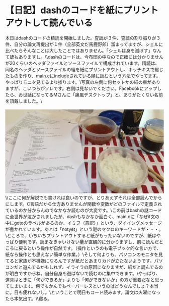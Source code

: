# 【日記】dashのコードを紙にプリントアウトして読んでいる
本日はdashのコードの精読を開始しました。査読が３件、査読の割り振りが３件、自分の論文再提出が１件（全部英文だ馬鹿野郎）溜まってますが、シェルに比べたらそんなことは大したことではありません。「シェルは身を滅ぼす」なんて諺もありますし。\\<!--more-->\\dashのコードは、今布団の中なので正確には分かりませんが20くらいのヘッダファイルとソースファイルで構成されています。精読は、同名のヘッダとソースファイルの組を紙にプリントアウトし、ホッチキスで綴じたものを作り、main.cにincludeされている順に読むという方法でやってます。やっぱりモニタ見てるより捗ります。\\写真の左側に何セットかの紙の束がありますが、こいつらがソレです。右側は見ないでください。Facebookにアップしたら、お世話になってるMさんに「痛風デスクトップ」と、ありがたくない名前を頂戴しました。\\<br /><br /><a href="IMG_1786.jpg"><img src="IMG_1786.jpg" alt="IMG_1786.JPG" class="alignnone size-full" /></a>\\\ここに何か解説でも書ければ良いのですが、とりあえずそれは全部読んでからにします。C言語だから仕方ありませんが関数や変数がどのファイルで定義されているのか分からんのでなかなか読むのが大変です。\\この前はbashの謎コードに全世界が泣かされましたが、dashもなかなか面白く、main.cに「なぜif文の中にgotoのラベルがあるのか、イミフ（意訳）」という、ダイイングメッセージが書かれています。あとは「notyet」という謎のマクロのキーワードが・・・。\\ところで、いちいちプリントアウトすると紙がもったいないのですが、紙はやっぱり便利です。読まなきゃいけない量が直観的に分かりますし、前に読んだところに戻るという操作が自然です。（操作というのも電子ブック的な言い方で、紙なら操作とも思えない簡単な作業。）\\そして何よりも、パソコンのモニタを見てると家族が不機嫌になるんですが紙だとあまりカドが立たないようです。パソコンだと遊んでるかもしれず、イライラの原因になりますが、紙だと読んでるのが明白ですからね。自分自身も遊ばないで読むのに集中できます。\\やっぱり、道具はときに「何ができるか」よりも「何ができないか」の方が重要だなと思ってしまいます。何でもかんでもペーパーレスというのはどうなんでしょ？本当に。目も疲れないし。\\ということで明日もコード読みます。論文は火曜になったら本気出す。\\\\寝る。
